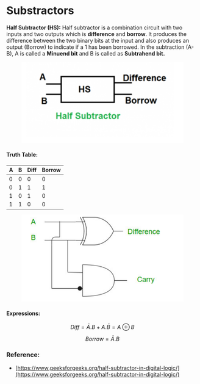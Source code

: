 # Substractors

**Half Subtractor (HS):** Half subtractor is a combination circuit with two inputs and two outputs which is **difference** and **borrow**. It produces the difference between the two binary bits at the input and also produces an output (Borrow) to indicate if a 1 has been borrowed. In the subtraction (A-B), A is called a **Minuend bit** and B is called as **Subtrahend bit.**

<figure><img src="../../.gitbook/assets/Screenshot from 2022-09-28 11-07-18.png" alt=""><figcaption></figcaption></figure>

#### Truth Table:

| A | B | Diff | Borrow |
| - | - | ---- | ------ |
| 0 | 0 | 0    | 0      |
| 0 | 1 | 1    | 1      |
| 1 | 0 | 1    | 0      |
| 1 | 1 | 0    | 0      |

<figure><img src="../../.gitbook/assets/half_substractor.png" alt=""><figcaption></figcaption></figure>

#### Expressions:

$$Diff = \bar{A}.B + A.\bar{B} = A \oplus B$$

$$Borrow = \bar{A}.B$$

### Reference:

* [https://www.geeksforgeeks.org/half-subtractor-in-digital-logic/](https://www.geeksforgeeks.org/half-subtractor-in-digital-logic/)
